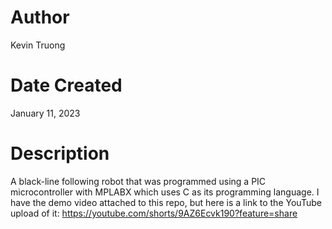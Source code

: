 # Author
Kevin Truong

# Date Created
January 11, 2023

# Description
A black-line following robot that was programmed using a PIC microcontroller with MPLABX which uses C as its programming language. I have the demo video attached to this repo, but here is a link to the YouTube upload of it: https://youtube.com/shorts/9AZ6Ecvk190?feature=share
